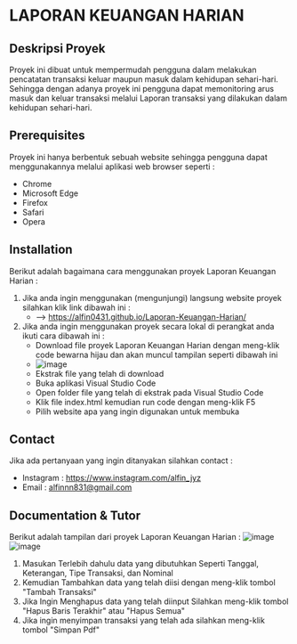 # LAPORAN KEUANGAN HARIAN  

## Deskripsi Proyek
Proyek ini dibuat untuk mempermudah pengguna dalam melakukan pencatatan transaksi keluar maupun masuk dalam kehidupan sehari-hari. 
Sehingga dengan adanya proyek ini pengguna dapat memonitoring arus masuk dan keluar transaksi melalui Laporan transaksi yang dilakukan dalam kehidupan sehari-hari. 

## Prerequisites
Proyek ini hanya berbentuk sebuah website sehingga pengguna dapat menggunakannya melalui aplikasi web browser seperti :
- Chrome
- Microsoft Edge
- Firefox
- Safari
- Opera

## Installation
Berikut adalah bagaimana cara menggunakan proyek Laporan Keuangan Harian : 
1. Jika anda ingin menggunakan (mengunjungi) langsung website proyek silahkan klik link dibawah ini :
    - -->  https://alfin0431.github.io/Laporan-Keuangan-Harian/
2. Jika anda ingin menggunakan proyek secara lokal di perangkat anda ikuti cara dibawah ini :
    - Download file proyek Laporan Keuangan Harian dengan meng-klik code bewarna hijau dan akan muncul tampilan seperti dibawah ini
    - ![image](https://github.com/user-attachments/assets/ac364b4d-e4f1-457d-8586-d083e69e67f1)
    - Ekstrak file yang telah di download 
    - Buka aplikasi Visual Studio Code
    - Open folder file yang telah di ekstrak pada Visual Studio Code
    - Klik file index.html kemudian run code dengan meng-klik F5
    - Pilih website apa yang ingin digunakan untuk membuka

## Contact
Jika ada pertanyaan yang ingin ditanyakan silahkan contact : 
- Instagram : https://www.instagram.com/alfin_jyz
- Email     : alfinnn831@gmail.com

## Documentation & Tutor 
Berikut adalah tampilan dari proyek Laporan Keuangan Harian :
![image](https://github.com/user-attachments/assets/95d6aebe-5eb6-4575-b705-ce219ec3876c)
![image](https://github.com/user-attachments/assets/544386af-c121-45c2-ac14-609a468705af)
1. Masukan Terlebih dahulu data yang dibutuhkan Seperti Tanggal, Keterangan, Tipe Transaksi, dan Nominal
2. Kemudian Tambahkan data yang telah diisi dengan meng-klik tombol "Tambah Transaksi"
3. Jika Ingin Menghapus data yang telah diinput Silahkan meng-klik tombol "Hapus Baris Terakhir" atau "Hapus Semua"
4. Jika ingin menyimpan transaksi yang telah ada silahkan meng-klik tombol "Simpan Pdf"
   


    
   
   



